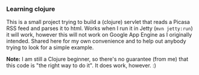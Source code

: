 ### Learning clojure

This is a small project trying to build a (clojure) servlet that reads a Picasa RSS feed and parses it to html.
Works when I run it in Jetty (`mvn jetty:run`) it will work, however this will not work on Google App Engine as I originally intended.
Shared here for my own convenience and to help out anybody trying to look for a simple example.

**Note:** I am still a Clojure beginner, so there's no guarantee (from me) that this code is "the right way to do it".
It does work, however.  :)